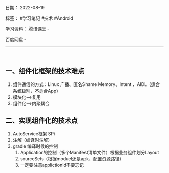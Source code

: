 日期： 2022-08-19

标签： #学习笔记 #技术 #Android 

学习资料： 
腾讯课堂 - 

百度网盘 - 

---
<br>

## 一、组件化框架的技术难点
1. 组件通信的方式：Linux 广播、匿名Shame Memory、Intent 、AIDL（适合系统级别，不适合App）
2. 模块化-->复用
3. 组件化-->内聚耦合


## 二、实现组件化的技术点
1. AutoService框架 SPi
2. 注解（编译时注解）
3. gradle 编译时候的控制
	1. Application的控制（多个Manifest清单文件）根据业务组件划分Layout
	2. sourceSets（根据moduel还是apk，配置资源路径）
	3. 一定要注意applictionId不要忘记
